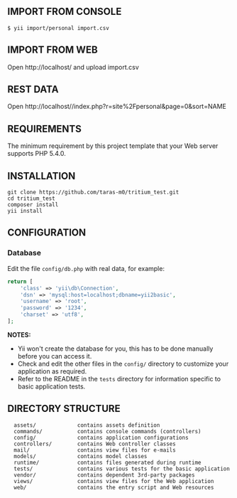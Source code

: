 IMPORT FROM CONSOLE
------------
```
$ yii import/personal import.csv
```

IMPORT FROM WEB
------------
Open http://localhost/  and upload import.csv

REST DATA
---------
Open http://localhost//index.php?r=site%2Fpersonal&page=0&sort=NAME



REQUIREMENTS
------------

The minimum requirement by this project template that your Web server supports PHP 5.4.0.


INSTALLATION
------------

```
git clone https://github.com/taras-m0/tritium_test.git
cd tritium_test
composer install
yii install
```

CONFIGURATION
-------------

### Database

Edit the file `config/db.php` with real data, for example:

```php
return [
    'class' => 'yii\db\Connection',
    'dsn' => 'mysql:host=localhost;dbname=yii2basic',
    'username' => 'root',
    'password' => '1234',
    'charset' => 'utf8',
];
```

**NOTES:**
- Yii won't create the database for you, this has to be done manually before you can access it.
- Check and edit the other files in the `config/` directory to customize your application as required.
- Refer to the README in the `tests` directory for information specific to basic application tests.


DIRECTORY STRUCTURE
-------------------

      assets/             contains assets definition
      commands/           contains console commands (controllers)
      config/             contains application configurations
      controllers/        contains Web controller classes
      mail/               contains view files for e-mails
      models/             contains model classes
      runtime/            contains files generated during runtime
      tests/              contains various tests for the basic application
      vendor/             contains dependent 3rd-party packages
      views/              contains view files for the Web application
      web/                contains the entry script and Web resources


